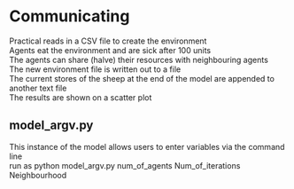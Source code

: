 # Communicating
Practical reads in a CSV file to create the environment <br>
Agents eat the environment and are sick after 100 units<br>
The agents can share (halve) their resources with neighbouring agents<br>
The new environment file is written out to a file<br>
The current stores of the sheep at the end of the model are appended to another text file<br>
The results are shown on a scatter plot<br>
## model_argv.py
This instance of the model allows users to enter variables via the command line<br>
run as python model_argv.py num_of_agents Num_of_iterations Neighbourhood

